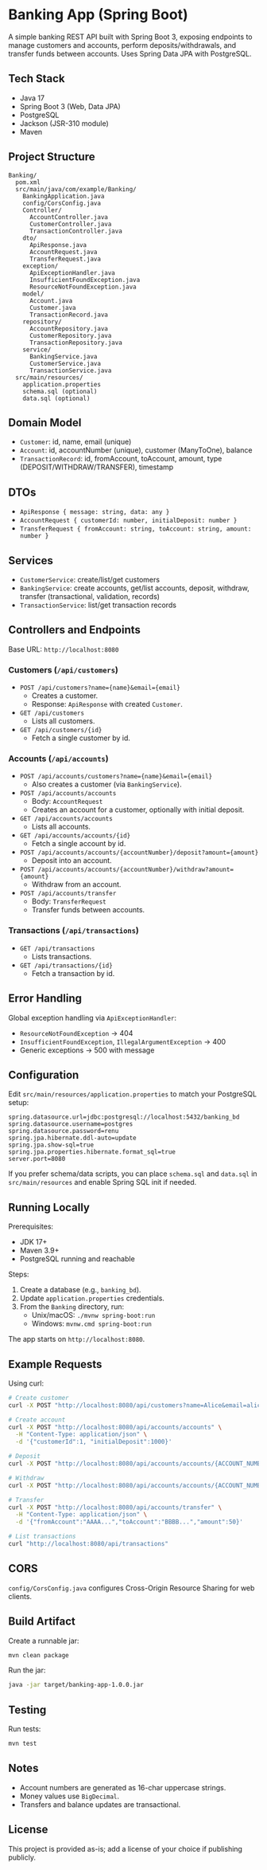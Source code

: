 # Banking App (Spring Boot)

A simple banking REST API built with Spring Boot 3, exposing endpoints to manage customers and accounts, perform deposits/withdrawals, and transfer funds between accounts. Uses Spring Data JPA with PostgreSQL.

## Tech Stack
- Java 17
- Spring Boot 3 (Web, Data JPA)
- PostgreSQL
- Jackson (JSR-310 module)
- Maven

## Project Structure
```
Banking/
  pom.xml
  src/main/java/com/example/Banking/
    BankingApplication.java
    config/CorsConfig.java
    Controller/
      AccountController.java
      CustomerController.java
      TransactionController.java
    dto/
      ApiResponse.java
      AccountRequest.java
      TransferRequest.java
    exception/
      ApiExceptionHandler.java
      InsufficientFoundException.java
      ResourceNotFoundException.java
    model/
      Account.java
      Customer.java
      TransactionRecord.java
    repository/
      AccountRepository.java
      CustomerRepository.java
      TransactionRepository.java
    service/
      BankingService.java
      CustomerService.java
      TransactionService.java
  src/main/resources/
    application.properties
    schema.sql (optional)
    data.sql (optional)
```

## Domain Model
- `Customer`: id, name, email (unique)
- `Account`: id, accountNumber (unique), customer (ManyToOne), balance
- `TransactionRecord`: id, fromAccount, toAccount, amount, type (DEPOSIT/WITHDRAW/TRANSFER), timestamp

## DTOs
- `ApiResponse { message: string, data: any }`
- `AccountRequest { customerId: number, initialDeposit: number }`
- `TransferRequest { fromAccount: string, toAccount: string, amount: number }`

## Services
- `CustomerService`: create/list/get customers
- `BankingService`: create accounts, get/list accounts, deposit, withdraw, transfer (transactional, validation, records)
- `TransactionService`: list/get transaction records

## Controllers and Endpoints
Base URL: `http://localhost:8080`

### Customers (`/api/customers`)
- `POST /api/customers?name={name}&email={email}`
  - Creates a customer.
  - Response: `ApiResponse` with created `Customer`.
- `GET /api/customers`
  - Lists all customers.
- `GET /api/customers/{id}`
  - Fetch a single customer by id.

### Accounts (`/api/accounts`)
- `POST /api/accounts/customers?name={name}&email={email}`
  - Also creates a customer (via `BankingService`).
- `POST /api/accounts/accounts`
  - Body: `AccountRequest`
  - Creates an account for a customer, optionally with initial deposit.
- `GET /api/accounts/accounts`
  - Lists all accounts.
- `GET /api/accounts/accounts/{id}`
  - Fetch a single account by id.
- `POST /api/accounts/accounts/{accountNumber}/deposit?amount={amount}`
  - Deposit into an account.
- `POST /api/accounts/accounts/{accountNumber}/withdraw?amount={amount}`
  - Withdraw from an account.
- `POST /api/accounts/transfer`
  - Body: `TransferRequest`
  - Transfer funds between accounts.

### Transactions (`/api/transactions`)
- `GET /api/transactions`
  - Lists transactions.
- `GET /api/transactions/{id}`
  - Fetch a transaction by id.

## Error Handling
Global exception handling via `ApiExceptionHandler`:
- `ResourceNotFoundException` -> 404
- `InsufficientFoundException`, `IllegalArgumentException` -> 400
- Generic exceptions -> 500 with message

## Configuration
Edit `src/main/resources/application.properties` to match your PostgreSQL setup:
```
spring.datasource.url=jdbc:postgresql://localhost:5432/banking_bd
spring.datasource.username=postgres
spring.datasource.password=renu
spring.jpa.hibernate.ddl-auto=update
spring.jpa.show-sql=true
spring.jpa.properties.hibernate.format_sql=true
server.port=8080
```

If you prefer schema/data scripts, you can place `schema.sql` and `data.sql` in `src/main/resources` and enable Spring SQL init if needed.

## Running Locally
Prerequisites:
- JDK 17+
- Maven 3.9+
- PostgreSQL running and reachable

Steps:
1. Create a database (e.g., `banking_bd`).
2. Update `application.properties` credentials.
3. From the `Banking` directory, run:
   - Unix/macOS: `./mvnw spring-boot:run`
   - Windows: `mvnw.cmd spring-boot:run`

The app starts on `http://localhost:8080`.

## Example Requests
Using curl:
```bash
# Create customer
curl -X POST "http://localhost:8080/api/customers?name=Alice&email=alice@example.com"

# Create account
curl -X POST "http://localhost:8080/api/accounts/accounts" \
  -H "Content-Type: application/json" \
  -d '{"customerId":1, "initialDeposit":1000}'

# Deposit
curl -X POST "http://localhost:8080/api/accounts/accounts/{ACCOUNT_NUMBER}/deposit?amount=250"

# Withdraw
curl -X POST "http://localhost:8080/api/accounts/accounts/{ACCOUNT_NUMBER}/withdraw?amount=100"

# Transfer
curl -X POST "http://localhost:8080/api/accounts/transfer" \
  -H "Content-Type: application/json" \
  -d '{"fromAccount":"AAAA...","toAccount":"BBBB...","amount":50}'

# List transactions
curl "http://localhost:8080/api/transactions"
```

## CORS
`config/CorsConfig.java` configures Cross-Origin Resource Sharing for web clients.

## Build Artifact
Create a runnable jar:
```bash
mvn clean package
```
Run the jar:
```bash
java -jar target/banking-app-1.0.0.jar
```

## Testing
Run tests:
```bash
mvn test
```

## Notes
- Account numbers are generated as 16-char uppercase strings.
- Money values use `BigDecimal`.
- Transfers and balance updates are transactional.

## License
This project is provided as-is; add a license of your choice if publishing publicly.
